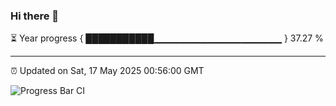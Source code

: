 ### Hi there 👋

⏳ Year progress { ███████████▁▁▁▁▁▁▁▁▁▁▁▁▁▁▁▁▁▁▁ } 37.27 %

---

⏰ Updated on Sat, 17 May 2025 00:56:00 GMT

![Progress Bar CI](https://github.com/Shyam-Makwana/GitHub-Actions-Demo/workflows/Progress%20Bar%20CI/badge.svg)
